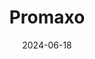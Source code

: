 ---  
layout: startup_page  
title: "Promaxo"  
id: "promaxo.com"  
permalink: "/promaxopromaxo.com06182024/"  
website: "https://www.promaxo.com"  
funding_round: ""  
funding_amount: ""  
investors: "Zynext Ventures USA LLC"  
about: "Promaxo Inc. develops portable low-field MRI systems and minimally invasive robotics to revolutionize patient care. Their technology enables point-of-care imaging and intervention, leading to earlier diagnoses and treatments in various healthcare settings. The company's portable MRI system is FDA-cleared for prostate biopsy and treatment and is designed for compatibility with robotic procedures."  
markets: "Medical Imaging, Robotics, Healthcare, Medical Equipment Manufacturing, Health Diagnostics, Machine Learning, Therapeutics, Diagnostic Equipment, Other Healthcare Technology Systems, Big Data, Digital Health, Artificial Intelligence & Machine Learning, HealthTech, Oncology"  
hq: "Oakland, California, United States"  
founded_year: "2016"  
linkedin: "https://www.linkedin.com/company/promaxo"  
twitter: "https://twitter.com/@Promaxo"  
instagram: ""  
facebook: "https://www.facebook.com/Promaxoinc"  
crunchbase: "https://www.crunchbase.com/organization/promaxo"  
pitchbook: "https://pitchbook.com/profiles/company/182891-35"  

date_display: "18-Jun-2024"  
date: "2024-06-18"

# SEO Optimization  
meta_title: "Promaxo"  
meta_description: "Promaxo, Promaxo Inc. develops portable low-field MRI systems and minimally invasive robotics to revolutionize patient care. Their technology enables point-of-..."  
meta_keywords: "Promaxo, Medical Imaging, Robotics, Healthcare, Medical Equipment Manufacturing, Health Diagnostics, Machine Learning, Therapeutics, Diagnostic Equipment, Other Healthcare Technology Systems, Big Data, Digital Health, Artificial Intelligence & Machine Learning, HealthTech, Oncology,  funding"  
canonical_url: "https://startup.projectstartups.com/promaxopromaxo.com06182024/"  
---
